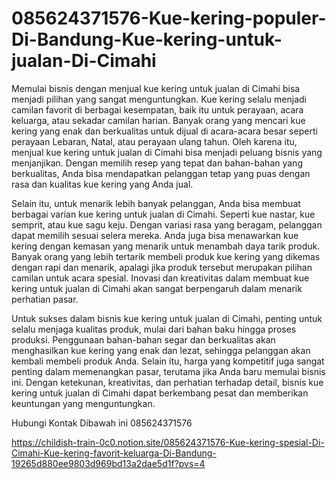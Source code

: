 # 085624371576-Kue-kering-populer-Di-Bandung-Kue-kering-untuk-jualan-Di-Cimahi

Memulai bisnis dengan menjual kue kering untuk jualan di Cimahi bisa menjadi pilihan yang sangat menguntungkan. Kue kering selalu menjadi camilan favorit di berbagai kesempatan, baik itu untuk perayaan, acara keluarga, atau sekadar camilan harian. Banyak orang yang mencari kue kering yang enak dan berkualitas untuk dijual di acara-acara besar seperti perayaan Lebaran, Natal, atau perayaan ulang tahun. Oleh karena itu, menjual kue kering untuk jualan di Cimahi bisa menjadi peluang bisnis yang menjanjikan. Dengan memilih resep yang tepat dan bahan-bahan yang berkualitas, Anda bisa mendapatkan pelanggan tetap yang puas dengan rasa dan kualitas kue kering yang Anda jual.

Selain itu, untuk menarik lebih banyak pelanggan, Anda bisa membuat berbagai varian kue kering untuk jualan di Cimahi. Seperti kue nastar, kue semprit, atau kue sagu keju. Dengan variasi rasa yang beragam, pelanggan dapat memilih sesuai selera mereka. Anda juga bisa menawarkan kue kering dengan kemasan yang menarik untuk menambah daya tarik produk. Banyak orang yang lebih tertarik membeli produk kue kering yang dikemas dengan rapi dan menarik, apalagi jika produk tersebut merupakan pilihan camilan untuk acara spesial. Inovasi dan kreativitas dalam membuat kue kering untuk jualan di Cimahi akan sangat berpengaruh dalam menarik perhatian pasar.

Untuk sukses dalam bisnis kue kering untuk jualan di Cimahi, penting untuk selalu menjaga kualitas produk, mulai dari bahan baku hingga proses produksi. Penggunaan bahan-bahan segar dan berkualitas akan menghasilkan kue kering yang enak dan lezat, sehingga pelanggan akan kembali membeli produk Anda. Selain itu, harga yang kompetitif juga sangat penting dalam memenangkan pasar, terutama jika Anda baru memulai bisnis ini. Dengan ketekunan, kreativitas, dan perhatian terhadap detail, bisnis kue kering untuk jualan di Cimahi dapat berkembang pesat dan memberikan keuntungan yang menguntungkan.

Hubungi Kontak Dibawah ini
085624371576

https://childish-train-0c0.notion.site/085624371576-Kue-kering-spesial-Di-Cimahi-Kue-kering-favorit-keluarga-Di-Bandung-19265d880ee9803d969bd13a2dae5d1f?pvs=4
